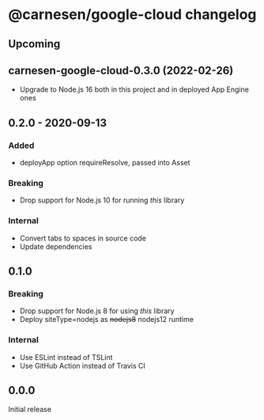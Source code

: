 # **@carnesen/google-cloud** changelog

## Upcoming

## carnesen-google-cloud-0.3.0 (2022-02-26)

- Upgrade to Node.js 16 both in this project and in deployed App Engine ones

## 0.2.0 - 2020-09-13

### Added

- deployApp option requireResolve, passed into Asset

### Breaking

- Drop support for Node.js 10 for running _this_ library

### Internal

- Convert tabs to spaces in source code
- Update dependencies

## 0.1.0

### Breaking

- Drop support for Node.js 8 for using _this_ library
- Deploy siteType=nodejs as ~~nodejs8~~ nodejs12 runtime

### Internal

- Use ESLint instead of TSLint
- Use GitHub Action instead of Travis CI

## 0.0.0

Initial release
